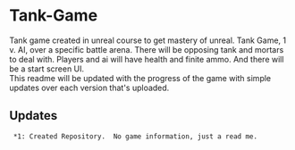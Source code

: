 # Tank-Game

Tank game created in unreal course to get  mastery of unreal. Tank Game, 1 v. AI, over a specific battle arena. There will be opposing tank and mortars to deal with.  Players and ai will have health and finite ammo.  And there will be a start screen UI.  
This readme will be updated with the progress of the game with simple updates over each version that's uploaded. 

## Updates
     *1: Created Repository.  No game information, just a read me.
